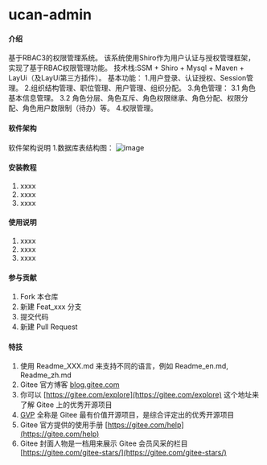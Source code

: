 # ucan-admin

#### 介绍
基于RBAC3的权限管理系统。
该系统使用Shiro作为用户认证与授权管理框架，实现了基于RBAC权限管理功能。
技术栈:SSM + Shiro + Mysql + Maven + LayUi（及LayUi第三方插件）。
基本功能：
1.用户登录、认证授权、Session管理。
2.组织结构管理、职位管理、用户管理、组织分配。
3.角色管理：
	3.1 角色基本信息管理。
	3.2 角色分层、角色互斥、角色权限继承、角色分配、权限分配、角色用户数限制（待办）等。
4.权限管理。

#### 软件架构
软件架构说明
1.数据库表结构图：
![image](imgs/db-erd.png)


#### 安装教程

1.  xxxx
2.  xxxx
3.  xxxx

#### 使用说明

1.  xxxx
2.  xxxx
3.  xxxx

#### 参与贡献

1.  Fork 本仓库
2.  新建 Feat_xxx 分支
3.  提交代码
4.  新建 Pull Request


#### 特技

1.  使用 Readme\_XXX.md 来支持不同的语言，例如 Readme\_en.md, Readme\_zh.md
2.  Gitee 官方博客 [blog.gitee.com](https://blog.gitee.com)
3.  你可以 [https://gitee.com/explore](https://gitee.com/explore) 这个地址来了解 Gitee 上的优秀开源项目
4.  [GVP](https://gitee.com/gvp) 全称是 Gitee 最有价值开源项目，是综合评定出的优秀开源项目
5.  Gitee 官方提供的使用手册 [https://gitee.com/help](https://gitee.com/help)
6.  Gitee 封面人物是一档用来展示 Gitee 会员风采的栏目 [https://gitee.com/gitee-stars/](https://gitee.com/gitee-stars/)
